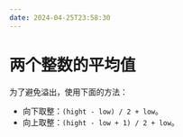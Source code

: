 ```yaml
---
date: 2024-04-25T23:58:30
---
```


# 两个整数的平均值

为了避免溢出，使用下面的方法：

- 向下取整：`(hight - low) / 2 + low`。
- 向上取整：`(hight - low + 1) / 2 + low`。
